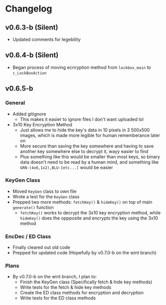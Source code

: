 # Changelog

## v0.6.3-b (Silent)

- Updated comments for legebility

## v0.6.4-b (Silent)

- Began process of moving ecnryption method from `lockbox_main` to `c_LockBoxAction`

## v0.6.5-b

### General

- Added gitignore
  - This makes it easier to ignore files I don't want uploaded lol
- 3x10 Key Encryption Method
  - Just allows me to hide the key's data in 10 pixels in 3 500x500 images, which is made more legible for human rememberance later on
  - More secure than saving the key somewhere and having to save another key somewhere else to decrypt it, wayy easier to find
  - Plus something like this would be smaller than most keys, so binary data doesn't need to be read by a human mind, and something like `GRN-(4x6,1x2),BLU-[etc...]` would be easier

### KeyGen Class

- Moved `KeyGen` class to own file
- Wrote a test for the `KeyGen` class
- Prepped two more methods: `fetchKey()` & `hideKey()` on top of main `generate()` function
  - `fetchKey()` works to decrypt the 3x10 key encryption method, while `hideKey()` does the oppposite and encrypts the key using the 3x10 method

### EncDec / ED Class

- Finally cleared out old code
- Prepped for updated code (Hopefully by v0.7.0-b on the wint branch)

### Plans

- By v0.7.0-b on the wint branch, I plan to:
  - Finish the KeyGen class (Specifically fetch & hide key methods)
  - Write tests for the fetch & hide key methods
  - Create the ED class methods for encryption and decryption
  - Write tests for the ED class methods
